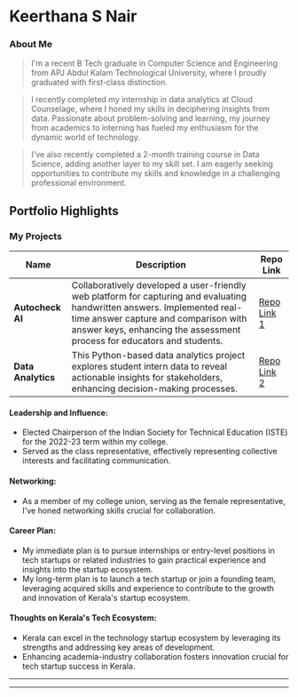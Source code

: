 
# Keerthana S Nair 

### About Me

> I'm a recent B Tech graduate in Computer Science and Engineering from APJ Abdul Kalam Technological University, where I proudly graduated with first-class distinction. 

> I recently completed my internship in data analytics at Cloud Counselage, where I honed my skills in deciphering insights from data. Passionate about problem-solving and learning, my journey from academics to interning has fueled my enthusiasm for the dynamic world of technology.

> I've also recently completed a 2-month training course in Data Science, adding another layer to my skill set. I am eagerly seeking opportunities to contribute my skills and knowledge in a challenging professional environment. 


## Portfolio Highlights

### My Projects

| Name                | Description                                                               | Repo Link                                                      |
|---------------------|---------------------------------------------------------------------------|----------------------------------------------------------------|
| **Autocheck AI**    | Collaboratively developed a user-friendly web platform for capturing and evaluating handwritten answers. Implemented real-time answer capture and comparison with answer keys, enhancing the assessment process for educators and students.  |[Repo Link 1](https://github.com/leyanarath/Autocheck_AI) |
| **Data Analytics**  | This Python-based data analytics project explores student intern data to reveal actionable insights for stakeholders, enhancing decision-making processes. |[Repo Link 2](https://github.com/Keerthana-S-Nair/Data_Analytics) |

#### Leadership and Influence:

- Elected Chairperson of the Indian Society for Technical Education (ISTE) for the 2022-23 term within my college.
- Served as the class representative, effectively representing collective interests and facilitating communication.

#### Networking:

- As a member of my college union, serving as the female representative, I've honed networking skills crucial for collaboration.

#### Career Plan:

- My immediate plan is to pursue internships or entry-level positions in tech startups or related industries to gain practical experience and insights into the startup ecosystem.
- My long-term plan is to launch a tech startup or join a founding team, leveraging acquired skills and experience to contribute to the growth and innovation of Kerala's startup ecosystem.

#### Thoughts on Kerala's Tech Ecosystem:

- Kerala can excel in the technology startup ecosystem by leveraging its strengths and addressing key areas of development.
- Enhancing academia-industry collaboration fosters innovation crucial for tech startup success in Kerala.


---
---
